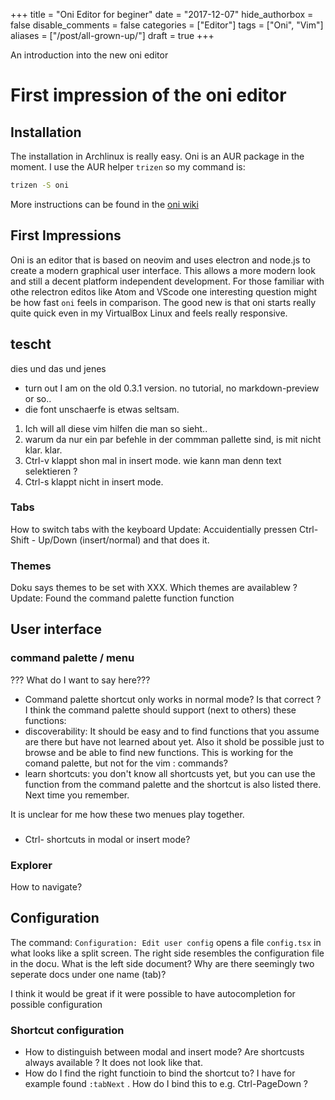 
+++
title = "Oni Editor for beginer"
date = "2017-12-07"
hide_authorbox = false
disable_comments = false
categories = ["Editor"]
tags = ["Oni", "Vim"]
aliases = ["/post/all-grown-up/"]
draft = true
+++

An introduction into the new oni editor

<!--more-->
# First impression of the oni editor

## Installation
The installation in Archlinux is really easy. Oni is an AUR package in the moment.  I use the AUR helper `trizen` so my command is:
```bash
trizen -S oni
```

More instructions can be found in the [oni wiki](https://github.com/onivim/oni/wiki/Installation-Guide)

## First Impressions
Oni is an editor that is based on neovim and uses electron and node.js to create a modern graphical user interface. This allows a more modern look and still a decent platform independent development. For those familiar with othe relectron editos like Atom and VScode one interesting question might be how fast `oni` feels in comparison. The good new is that oni starts really quite quick even in my VirtualBox Linux and feels really responsive.

## tescht
dies und das und jenes 

- turn out I am on the old 0.3.1 version. no tutorial, no markdown-preview or so..
- die font unschaerfe is etwas seltsam.

1. Ich will all diese vim hilfen die man so sieht..
2. warum da nur ein par befehle in der commman pallette sind, is mit nicht klar.
klar.
3. Ctrl-v klappt shon mal in insert mode. wie kann man denn text selektieren ?
4. Ctrl-s klappt nicht in insert mode.

### Tabs
How to switch tabs with the keyboard
Update: Accuidentially pressen Ctrl-Shift - Up/Down (insert/normal) and that does it.
### Themes
Doku says themes to be set with XXX. Which themes are availablew ?
Update: Found the command palette function function

## User interface


### command palette /  <command> menu

??? What do I want to say here???
- Command palette shortcut only works in normal mode? Is that correct ?
I think the command palette should support (next to others) these functions:
- discoverability: It should be easy and to find functions that you assume are there but have not learned about yet. Also it shold be possible just to browse and be able to find new functions. This is working for the comand palette, but not for the vim : commands?
- learn shortcuts: you don't know all shortcusts yet, but you can use the function from the command palette and the shortcut is also listed there. Next time you remember.

It is unclear for me how these two menues play together.

###   
- Ctrl- shortcuts in modal or insert mode?

### Explorer
How to navigate?

## Configuration

The command: `Configuration: Edit user config` opens a file `config.tsx` in what looks like a split screen. The right side resembles the configuration file in the docu. What is the left side document? Why are there seemingly two seperate docs under one name (tab)?

I think it would be great if it were possible to have autocompletion for possible configuration 
### Shortcut configuration
- How to distinguish between modal and insert mode? Are shortcusts always available ? It does not look like that.
- How do I find the right functioin to bind the shortcut to? I have for example found `:tabNext` . How do I bind this to e.g. Ctrl-PageDown ?
